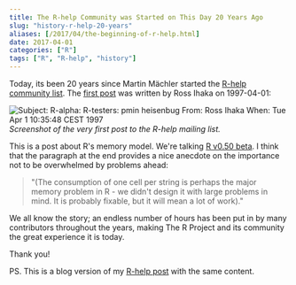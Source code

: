 ```yaml
---
title: The R-help Community was Started on This Day 20 Years Ago
slug: "history-r-help-20-years"
aliases: [/2017/04/the-beginning-of-r-help.html]
date: 2017-04-01
categories: ["R"]
tags: ["R", "R-help", "history"]
---
```


Today, its been 20 years since Martin Mächler started the [R-help community list](https://stat.ethz.ch/pipermail/r-help/). The [first post](https://stat.ethz.ch/pipermail/r-help/1997-April/001488.html) was written by Ross Ihaka on 1997-04-01:

![Subject: R-alpha: R-testers: pmin heisenbug From: Ross Ihaka <ihaka at stat.auckland.ac.nz> When: Tue Apr 1 10:35:48 CEST 1997](/post/r-help_first_post.png)
_Screenshot of the very first post to the R-help mailing list._

This is a post about R's memory model. We're talking [R v0.50 beta](https://cran.r-project.org/src/base/R-0/). I think that the paragraph at the end provides a nice anecdote on the importance not to be overwhelmed by problems ahead:

>  "(The consumption of one cell per string is perhaps the major memory problem in R - we didn't design it with large problems in mind. It is probably fixable, but it will mean a lot of work)."

We all know the story; an endless number of hours has been put in by many contributors throughout the years, making The R Project and its community the great experience it is today.

Thank you!

PS. This is a blog version of my [R-help post](https://stat.ethz.ch/pipermail/r-help/2017-April/445921.html) with the same content.
